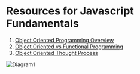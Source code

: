 # Resources for Javascript Fundamentals 
1. [Object Oriented Programming Overview](http://davidxiang.com/2015/12/26/object-oriented-programming/#more-255)
2. [Object Oriented vs Functional Programming](https://www.oreilly.com/programming/free/object-oriented-vs-functional-programming.csp)
3. [Object Oriented Thought Process](https://www.amazon.com/Object-Oriented-Thought-Process-Developers-Library/dp/0321861272)

![Diagram1](https://proprofs.com/quiz-school/topic_images/p19irtika718sh1sr519mj18svf553.jpg)
